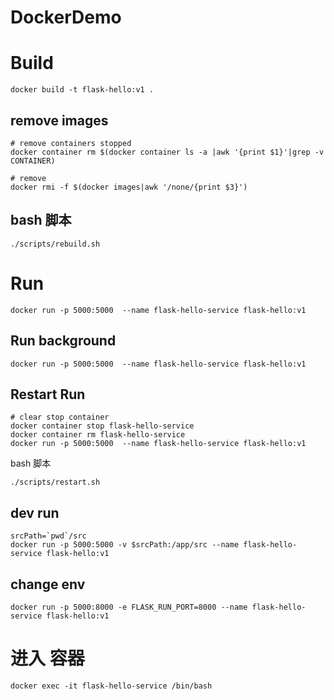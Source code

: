 # DockerDemo

# Build
```shell
docker build -t flask-hello:v1 .
```
## remove images
```shell
# remove containers stopped
docker container rm $(docker container ls -a |awk '{print $1}'|grep -v CONTAINER)

# remove
docker rmi -f $(docker images|awk '/none/{print $3}')
```
## bash 脚本
```shell
./scripts/rebuild.sh
```

# Run
```shell 
docker run -p 5000:5000  --name flask-hello-service flask-hello:v1
```

##  Run background
```shell
docker run -p 5000:5000  --name flask-hello-service flask-hello:v1
```

##  Restart Run
```shell
# clear stop container
docker container stop flask-hello-service
docker container rm flask-hello-service
docker run -p 5000:5000  --name flask-hello-service flask-hello:v1
```

bash 脚本
```shell
./scripts/restart.sh
```

## dev run
```shell
srcPath=`pwd`/src
docker run -p 5000:5000 -v $srcPath:/app/src --name flask-hello-service flask-hello:v1
```

## change env
```shell
docker run -p 5000:8000 -e FLASK_RUN_PORT=8000 --name flask-hello-service flask-hello:v1

```


# 进入 容器
```shell
docker exec -it flask-hello-service /bin/bash
```